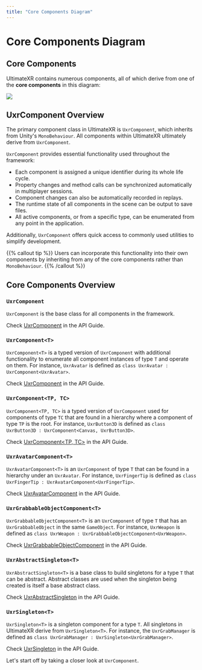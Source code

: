 ```yaml
---
title: "Core Components Diagram"
---
```


# Core Components Diagram

## Core Components

UltimateXR contains numerous components, all of which derive from one of the **core components** in this diagram:

![](/docs/programming-guide/media/ClassDiagram.png)

## UxrComponent Overview

The primary component class in UltimateXR is `UxrComponent`, which inherits from Unity's `MonoBehaviour`. All components within UltimateXR ultimately derive from `UxrComponent`.

`UxrComponent` provides essential functionality used throughout the framework:

- Each component is assigned a unique identifier during its whole life cycle.
- Property changes and method calls can be synchronized automatically in multiplayer sessions. 
- Component changes can also be automatically recorded in replays.
- The runtime state of all components in the scene can be output to save files.
- All active components, or from a specific type, can be enumerated from any point in the application.

Additionally, `UxrComponent` offers quick access to commonly used utilities to simplify development.

{{% callout tip %}}
Users can incorporate this functionality into their own components by inheriting from any of the core components rather than `MonoBehaviour`.
{{% /callout %}}

## Core Components Overview

### `UxrComponent`
`UxrComponent` is the base class for all components in the framework.

Check [UxrComponent](/api/T_UltimateXR_Core_Components_UxrComponent) in the API Guide.

### `UxrComponent<T>`
`UxrComponent<T>` is a typed version of `UxrComponent` with additional functionality to enumerate all component instances of type `T` and operate on them. For instance, `UxrAvatar` is defined as `class UxrAvatar : UxrComponent<UxrAvatar>`.

Check [UxrComponent<T>](/api/T_UltimateXR_Core_Components_UxrComponent_1) in the API Guide.

### `UxrComponent<TP, TC>`
`UxrComponent<TP, TC>` is a typed version of `UxrComponent` used for components of type `TC` that are found in a hierarchy where a component of type `TP` is the root.  For instance, `UxrButton3D` is defined as `class UxrButton3D : UxrComponent<Canvas, UxrButton3D>`.

Check [UxrComponent<TP, TC>](/api/T_UltimateXR_Core_Components_UxrComponent_2) in the API Guide.

### `UxrAvatarComponent<T>`
`UxrAvatarComponent<T>` is an `UxrComponent` of type `T` that can be found in a hierarchy under an `UxrAvatar`. For instance, `UxrFingerTip` is defined as `class UxrFingerTip : UxrAvatarComponent<UxrFingerTip>`.

Check [UxrAvatarComponent<T>](/api/T_UltimateXR_Core_Components_Composite_UxrAvatarComponent_1) in the API Guide.

### `UxrGrabbableObjectComponent<T>`
`UxrGrabbableObjectComponent<T>` is an `UxrComponent` of type `T` that has an `UxrGrabbableObject` in the same `GameObject`. For instance, `UxrWeapon` is defined as `class UxrWeapon : UxrGrabbableObjectComponent<UxrWeapon>`.

Check [UxrGrabbableObjectComponent<T>](/api/T_UltimateXR_Core_Components_Composite_UxrGrabbableObjectComponent_1) in the API Guide.

### `UxrAbstractSingleton<T>`
`UxrAbstractSingleton<T>` is a base class to build singletons for a type `T` that can be abstract. Abstract classes are used when the singleton being created is itself a base abstract class.

Check [UxrAbstractSingleton<T>](/api/T_UltimateXR_Core_Components_Singleton_UxrAbstractSingleton_1) in the API Guide.

### `UxrSingleton<T>`
`UxrSingleton<T>` is a singleton component for a type `T`. All singletons in UltimateXR derive from `UxrSingleton<T>`. For instance, the `UxrGrabManager` is defined as `class UxrGrabManager : UxrSingleton<UxrGrabManager>`.

Check [UxrSingleton<T>](/api/T_UltimateXR_Core_Components_Singleton_UxrSingleton_1) in the API Guide.


Let's start off by taking a closer look at `UxrComponent`.